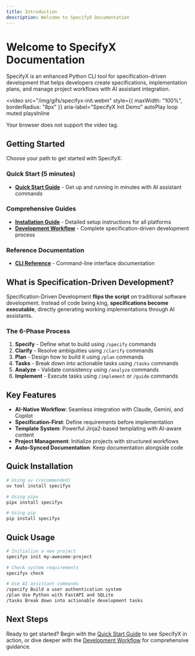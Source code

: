 ```yaml
---
title: Introduction
description: Welcome to SpecifyX Documentation
---
```


# Welcome to SpecifyX Documentation

SpecifyX is an enhanced Python CLI tool for specification-driven development that helps developers create specifications, implementation plans, and manage project workflows with AI assistant integration.

<video
  src="/img/gifs/specifyx-init.webm"
  style={{ maxWidth: "100%", borderRadius: "8px" }}
  aria-label="SpecifyX Init Demo"
  autoPlay
  loop
  muted
  playsInline
>
  Your browser does not support the video tag.
</video>

## Getting Started

Choose your path to get started with SpecifyX:

### Quick Start (5 minutes)
- **[Quick Start Guide](./guides/quickstart)** - Get up and running in minutes with AI assistant commands

### Comprehensive Guides
- **[Installation Guide](./guides/installation)** - Detailed setup instructions for all platforms
- **[Development Workflow](./guides/workflow)** - Complete specification-driven development process

### Reference Documentation
- **[CLI Reference](./reference/cli/init)** - Command-line interface documentation

## What is Specification-Driven Development?

Specification-Driven Development **flips the script** on traditional software development. Instead of code being king, **specifications become executable**, directly generating working implementations through AI assistants.

### The 6-Phase Process

1. **Specify** - Define what to build using `/specify` commands
2. **Clarify** - Resolve ambiguities using `/clarify` commands
3. **Plan** - Design how to build it using `/plan` commands
4. **Tasks** - Break down into actionable tasks using `/tasks` commands
5. **Analyze** - Validate consistency using `/analyze` commands
6. **Implement** - Execute tasks using `/implement` or `/guide` commands

## Key Features

- **AI-Native Workflow**: Seamless integration with Claude, Gemini, and Copilot
- **Specification-First**: Define requirements before implementation
- **Template System**: Powerful Jinja2-based templating with AI-aware content
- **Project Management**: Initialize projects with structured workflows
- **Auto-Synced Documentation**: Keep documentation alongside code

## Quick Installation

```bash
# Using uv (recommended)
uv tool install specifyx

# Using pipx
pipx install specifyx

# Using pip
pip install specifyx
```

## Quick Usage

```bash
# Initialize a new project
specifyx init my-awesome-project

# Check system requirements
specifyx check

# Use AI assistant commands
/specify Build a user authentication system
/plan Use Python with FastAPI and SQLite
/tasks Break down into actionable development tasks
```

## Next Steps

Ready to get started? Begin with the [Quick Start Guide](/docs/guides/quickstart) to see SpecifyX in action, or dive deeper with the [Development Workflow](/docs/guides/workflow) for comprehensive guidance.